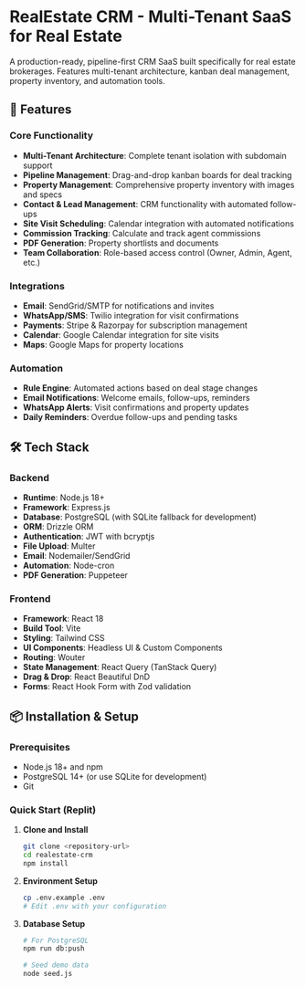 # RealEstate CRM - Multi-Tenant SaaS for Real Estate

A production-ready, pipeline-first CRM SaaS built specifically for real estate brokerages. Features multi-tenant architecture, kanban deal management, property inventory, and automation tools.

## 🚀 Features

### Core Functionality
- **Multi-Tenant Architecture**: Complete tenant isolation with subdomain support
- **Pipeline Management**: Drag-and-drop kanban boards for deal tracking
- **Property Management**: Comprehensive property inventory with images and specs
- **Contact & Lead Management**: CRM functionality with automated follow-ups
- **Site Visit Scheduling**: Calendar integration with automated notifications
- **Commission Tracking**: Calculate and track agent commissions
- **PDF Generation**: Property shortlists and documents
- **Team Collaboration**: Role-based access control (Owner, Admin, Agent, etc.)

### Integrations
- **Email**: SendGrid/SMTP for notifications and invites
- **WhatsApp/SMS**: Twilio integration for visit confirmations
- **Payments**: Stripe & Razorpay for subscription management
- **Calendar**: Google Calendar integration for site visits
- **Maps**: Google Maps for property locations

### Automation
- **Rule Engine**: Automated actions based on deal stage changes
- **Email Notifications**: Welcome emails, follow-ups, reminders
- **WhatsApp Alerts**: Visit confirmations and property updates
- **Daily Reminders**: Overdue follow-ups and pending tasks

## 🛠 Tech Stack

### Backend
- **Runtime**: Node.js 18+
- **Framework**: Express.js
- **Database**: PostgreSQL (with SQLite fallback for development)
- **ORM**: Drizzle ORM
- **Authentication**: JWT with bcryptjs
- **File Upload**: Multer
- **Email**: Nodemailer/SendGrid
- **Automation**: Node-cron
- **PDF Generation**: Puppeteer

### Frontend
- **Framework**: React 18
- **Build Tool**: Vite
- **Styling**: Tailwind CSS
- **UI Components**: Headless UI & Custom Components
- **Routing**: Wouter
- **State Management**: React Query (TanStack Query)
- **Drag & Drop**: React Beautiful DnD
- **Forms**: React Hook Form with Zod validation

## 📦 Installation & Setup

### Prerequisites
- Node.js 18+ and npm
- PostgreSQL 14+ (or use SQLite for development)
- Git

### Quick Start (Replit)

1. **Clone and Install**
   ```bash
   git clone <repository-url>
   cd realestate-crm
   npm install
   ```

2. **Environment Setup**
   ```bash
   cp .env.example .env
   # Edit .env with your configuration
   ```

3. **Database Setup**
   ```bash
   # For PostgreSQL
   npm run db:push
   
   # Seed demo data
   node seed.js
   